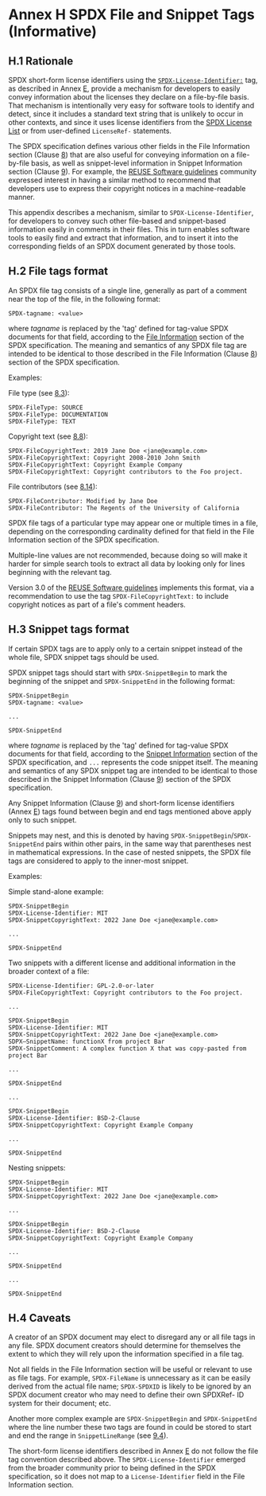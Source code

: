 # Annex H SPDX File and Snippet Tags (Informative)

## H.1 Rationale <a name="H.1"></a>

SPDX short-form license identifiers using the [`SPDX-License-Identifier:`](https://spdx.dev/ids) tag, as described in Annex [E](using-SPDX-short-identifiers-in-source-files.md), provide a mechanism for developers to easily convey information about the licenses they declare on a file-by-file basis. That mechanism is intentionally very easy for software tools to identify and detect, since it includes a standard text string that is unlikely to occur in other contexts, and since it uses license identifiers from the [SPDX License List](https://spdx.org/licenses) or from user-defined `LicenseRef-` statements.

The SPDX specification defines various other fields in the File Information section (Clause [8](file-information.md)) that are also useful for conveying information on a file-by-file basis, as well as snippet-level information in Snippet Information section (Clause [9](snippet-information.md)). For example, the [REUSE Software guidelines](https://reuse.software) community expressed interest in having a similar method to recommend that developers use to express their copyright notices in a machine-readable manner.

This appendix describes a mechanism, similar to `SPDX-License-Identifier`, for developers to convey such other file-based and snippet-based information easily in comments in their files. This in turn enables software tools to easily find and extract that information, and to insert it into the corresponding fields of an SPDX document generated by those tools.

## H.2 File tags format <a name="H.2"></a>

An SPDX file tag consists of a single line, generally as part of a comment near the top of the file, in the following format:

```text
SPDX-tagname: <value>
```

where _tagname_ is replaced by the 'tag' defined for tag-value SPDX documents for that field, according to the [File Information](file-information.md) section of the SPDX specification. The meaning and semantics of any SPDX file tag are intended to be identical to those described in the File Information (Clause [8](file-information.md)) section of the SPDX specification.

Examples:

File type (see [8.3](file-information.md#8.3)):

```text
SPDX-FileType: SOURCE
SPDX-FileType: DOCUMENTATION
SPDX-FileType: TEXT
```

Copyright text (see [8.8](file-information.md#8.8)):

```text
SPDX-FileCopyrightText: 2019 Jane Doe <jane@example.com>
SPDX-FileCopyrightText: Copyright 2008-2010 John Smith
SPDX-FileCopyrightText: Copyright Example Company
SPDX-FileCopyrightText: Copyright contributors to the Foo project.
```

File contributors (see [8.14](file-information.md#8.14)):

```text
SPDX-FileContributor: Modified by Jane Doe
SPDX-FileContributor: The Regents of the University of California
```

SPDX file tags of a particular type may appear one or multiple times in a file, depending on the corresponding cardinality defined for that field in the File Information section of the SPDX specification.

Multiple-line values are not recommended, because doing so will make it harder for simple search tools to extract all data by looking only for lines beginning with the relevant tag.

Version 3.0 of the [REUSE Software guidelines](https://reuse.software/spec/) implements this format, via a recommendation to use the tag `SPDX-FileCopyrightText:` to include copyright notices as part of a file's comment headers.

## H.3 Snippet tags format <a name="H.3"></a>

If certain SPDX tags are to apply only to a certain snippet instead of the whole file, SPDX snippet tags should be used.

SPDX snippet tags should start with `SPDX-SnippetBegin` to mark the beginning of the snippet and `SPDX-SnippetEnd` in the following format:

```text
SPDX-SnippetBegin
SPDX-tagname: <value>

...

SPDX-SnippetEnd
```

where _tagname_ is replaced by the 'tag' defined for tag-value SPDX documents for that field, according to the [Snippet Information](snippet-information.md) section of the SPDX specification, and `...` represents the code snippet itself. The meaning and semantics of any SPDX snippet tag are intended to be identical to those described in the Snippet Information (Clause [9](snippet-information.md)) section of the SPDX specification.

Any Snippet Information (Clause [9](snippet-information.md)) and short-form license identifiers (Annex [E](using-SPDX-short-identifiers-in-source-files.md)) tags found between begin and end tags mentioned above apply only to such snippet.

Snippets may nest, and this is denoted by having `SPDX-SnippetBegin`/`SPDX-SnippetEnd` pairs within other pairs, in the same way that parentheses nest in mathematical expressions. In the case of nested snippets, the SPDX file tags are considered to apply to the inner-most snippet.

Examples:

Simple stand-alone example:

```text
SPDX-SnippetBegin
SPDX-License-Identifier: MIT
SPDX-SnippetCopyrightText: 2022 Jane Doe <jane@example.com>

...

SPDX-SnippetEnd
```

Two snippets with a different license and additional information in the broader context of a file:

```text
SPDX-License-Identifier: GPL-2.0-or-later
SPDX-FileCopyrightText: Copyright contributors to the Foo project.

...

SPDX-SnippetBegin
SPDX-License-Identifier: MIT
SPDX-SnippetCopyrightText: 2022 Jane Doe <jane@example.com>
SDPX—SnippetName: functionX from project Bar
SPDX-SnippetComment: A complex function X that was copy-pasted from project Bar

...

SPDX-SnippetEnd

...

SPDX-SnippetBegin
SPDX-License-Identifier: BSD-2-Clause
SPDX-SnippetCopyrightText: Copyright Example Company

...

SPDX-SnippetEnd

```

Nesting snippets:


```text
SPDX-SnippetBegin
SPDX-License-Identifier: MIT
SPDX-SnippetCopyrightText: 2022 Jane Doe <jane@example.com>

...

SPDX-SnippetBegin
SPDX-License-Identifier: BSD-2-Clause
SPDX-SnippetCopyrightText: Copyright Example Company

...

SPDX-SnippetEnd

... 

SPDX-SnippetEnd
```

## H.4 Caveats <a name="H.4"></a>

A creator of an SPDX document may elect to disregard any or all file tags in any file. SPDX document creators should determine for themselves the extent to which they will rely upon the information specified in a file tag.

Not all fields in the File Information section will be useful or relevant to use as file tags. For example, `SPDX-FileName` is unnecessary as it can be easily derived from the actual file name; `SPDX-SPDXID` is likely to be ignored by an SPDX document creator who may need to define their own SPDXRef- ID system for their document; etc.

Another more complex example are `SPDX-SnippetBegin` and `SPDX-SnippetEnd` where the line number these two tags are found in could be stored to start and end the range in `SnippetLineRange` (see [9.4](snippet-information.md#9.4)).

The short-form license identifiers described in Annex [E](using-SPDX-short-identifiers-in-source-files.md) do not follow the file tag convention described above. The `SPDX-License-Identifier` emerged from the broader community prior to being defined in the SPDX specification, so it does not map to a `License-Identifier` field in the File Information section.

